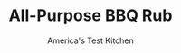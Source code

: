 ---
layout: ../../layouts/MarkdownPostLayout.astro
title: All-Purpose BBQ Rub
author: America's Test Kitchen
pubDate: 2023-03-15
description: "Use this recipe to make our indoor Texas-Style BBQ Brisket."
image_url: https://res.cloudinary.com/hksqkdlah/image/upload/ar_1:1,c_fill,dpr_2.0,f_auto,fl_lossy.progressive.strip_profile,g_faces:auto,q_auto:low,w_344/4822_sfs-ovenbarbequedbrisket-316606
tags: ["Grilling & Barbecue","Rubs"]
calories: 
protein: 
carbohydrates: 
fats: 
fiber: 
ingredients: ["4 teaspoons, brown sugar","4 teaspoons, paprika","2 teaspoons, dry mustard","2 teaspoons, ground black pepper","2 teaspoons, table salt","1 teaspoon, onion powder","1 teaspoon, garlic powder","1 teaspoon, ground cumin","1/4 teaspoon, cayenne pepper"]
serves: 
time: ""
instructions: ["Combine ingredients in bowl, breaking up any lumps of sugar."]
nutrition: undefined
notes: "This recipe can be doubled or tripled. Store the extra in an airtight container for up to 1 month."
---